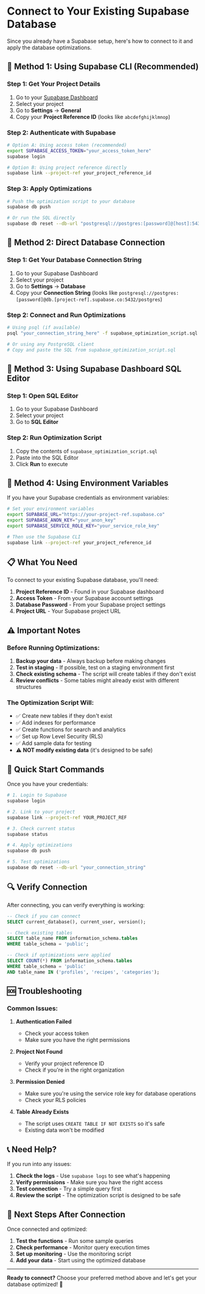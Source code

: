 # Connect to Your Existing Supabase Database

Since you already have a Supabase setup, here's how to connect to it and apply the database optimizations.

## 🔗 **Method 1: Using Supabase CLI (Recommended)**

### Step 1: Get Your Project Details
1. Go to your [Supabase Dashboard](https://supabase.com/dashboard)
2. Select your project
3. Go to **Settings** → **General**
4. Copy your **Project Reference ID** (looks like `abcdefghijklmnop`)

### Step 2: Authenticate with Supabase
```bash
# Option A: Using access token (recommended)
export SUPABASE_ACCESS_TOKEN="your_access_token_here"
supabase login

# Option B: Using project reference directly
supabase link --project-ref your_project_reference_id
```

### Step 3: Apply Optimizations
```bash
# Push the optimization script to your database
supabase db push

# Or run the SQL directly
supabase db reset --db-url "postgresql://postgres:[password]@[host]:5432/postgres"
```

## 🔗 **Method 2: Direct Database Connection**

### Step 1: Get Your Database Connection String
1. Go to your Supabase Dashboard
2. Select your project
3. Go to **Settings** → **Database**
4. Copy your **Connection String** (looks like `postgresql://postgres:[password]@db.[project-ref].supabase.co:5432/postgres`)

### Step 2: Connect and Run Optimizations
```bash
# Using psql (if available)
psql "your_connection_string_here" -f supabase_optimization_script.sql

# Or using any PostgreSQL client
# Copy and paste the SQL from supabase_optimization_script.sql
```

## 🔗 **Method 3: Using Supabase Dashboard SQL Editor**

### Step 1: Open SQL Editor
1. Go to your Supabase Dashboard
2. Select your project
3. Go to **SQL Editor**

### Step 2: Run Optimization Script
1. Copy the contents of `supabase_optimization_script.sql`
2. Paste into the SQL Editor
3. Click **Run** to execute

## 🔗 **Method 4: Using Environment Variables**

If you have your Supabase credentials as environment variables:

```bash
# Set your environment variables
export SUPABASE_URL="https://your-project-ref.supabase.co"
export SUPABASE_ANON_KEY="your_anon_key"
export SUPABASE_SERVICE_ROLE_KEY="your_service_role_key"

# Then use the Supabase CLI
supabase link --project-ref your_project_reference_id
```

## 📋 **What You Need**

To connect to your existing Supabase database, you'll need:

1. **Project Reference ID** - Found in your Supabase dashboard
2. **Access Token** - From your Supabase account settings
3. **Database Password** - From your Supabase project settings
4. **Project URL** - Your Supabase project URL

## ⚠️ **Important Notes**

### Before Running Optimizations:
1. **Backup your data** - Always backup before making changes
2. **Test in staging** - If possible, test on a staging environment first
3. **Check existing schema** - The script will create tables if they don't exist
4. **Review conflicts** - Some tables might already exist with different structures

### The Optimization Script Will:
- ✅ Create new tables if they don't exist
- ✅ Add indexes for performance
- ✅ Create functions for search and analytics
- ✅ Set up Row Level Security (RLS)
- ✅ Add sample data for testing
- ⚠️ **NOT modify existing data** (it's designed to be safe)

## 🚀 **Quick Start Commands**

Once you have your credentials:

```bash
# 1. Login to Supabase
supabase login

# 2. Link to your project
supabase link --project-ref YOUR_PROJECT_REF

# 3. Check current status
supabase status

# 4. Apply optimizations
supabase db push

# 5. Test optimizations
supabase db reset --db-url "your_connection_string"
```

## 🔍 **Verify Connection**

After connecting, you can verify everything is working:

```sql
-- Check if you can connect
SELECT current_database(), current_user, version();

-- Check existing tables
SELECT table_name FROM information_schema.tables 
WHERE table_schema = 'public';

-- Check if optimizations were applied
SELECT COUNT(*) FROM information_schema.tables 
WHERE table_schema = 'public' 
AND table_name IN ('profiles', 'recipes', 'categories');
```

## 🆘 **Troubleshooting**

### Common Issues:

1. **Authentication Failed**
   - Check your access token
   - Make sure you have the right permissions

2. **Project Not Found**
   - Verify your project reference ID
   - Check if you're in the right organization

3. **Permission Denied**
   - Make sure you're using the service role key for database operations
   - Check your RLS policies

4. **Table Already Exists**
   - The script uses `CREATE TABLE IF NOT EXISTS` so it's safe
   - Existing data won't be modified

## 📞 **Need Help?**

If you run into any issues:

1. **Check the logs** - Use `supabase logs` to see what's happening
2. **Verify permissions** - Make sure you have the right access
3. **Test connection** - Try a simple query first
4. **Review the script** - The optimization script is designed to be safe

## 🎯 **Next Steps After Connection**

Once connected and optimized:

1. **Test the functions** - Run some sample queries
2. **Check performance** - Monitor query execution times
3. **Set up monitoring** - Use the monitoring script
4. **Add your data** - Start using the optimized database

---

**Ready to connect?** Choose your preferred method above and let's get your database optimized! 🚀